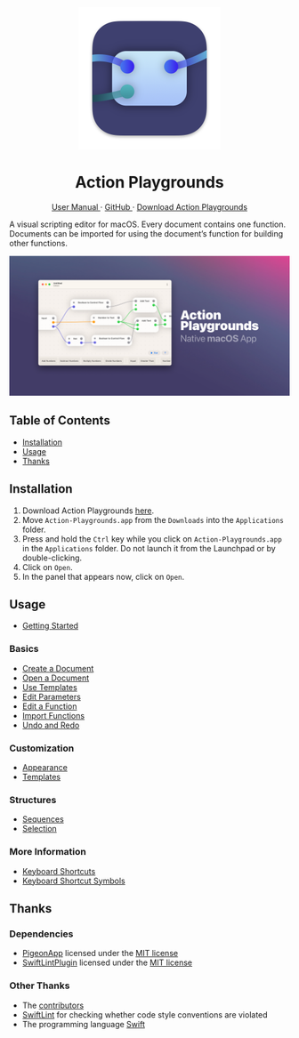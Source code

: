 <p align="center">
  <img width="256" alt="Action Playgrounds App Icon" src="Icons/AppIcon.png">
  <h1 align="center">Action Playgrounds</h1>
</p>

<p align="center">
  <a href="https://david-swift.gitbook.io/action-playgrounds/">
  User Manual
  </a>
  ·
  <a href="https://github.com/david-swift/Action-Playgrounds-macOS">
  GitHub
  </a>
  ·
  <a href="https://github.com/david-swift/Action-Playgrounds-macOS/releases/latest/download/Action-Playgrounds.app.zip">
  Download Action Playgrounds
  </a>
</p>

A visual scripting editor for macOS. Every document contains one function. Documents can be imported for using the document’s function for building other functions.

![GitHub Banner][image-1]

## Table of Contents

- [Installation][1]
- [Usage][2]
- [Thanks][3]

## Installation

1. Download Action Playgrounds [here][4].
2. Move `Action-Playgrounds.app` from the `Downloads` into the `Applications` folder.
3. Press and hold the `Ctrl` key while you click on `Action-Playgrounds.app` in the `Applications` folder. Do not launch it from the Launchpad or by double-clicking.
4. Click on `Open`.
5. In the panel that appears now, click on `Open`.

## Usage

* [Getting Started][5]

### Basics

* [Create a Document][6]
* [Open a Document][7]
* [Use Templates][8]
* [Edit Parameters][9]
* [Edit a Function][10]
* [Import Functions][11]
* [Undo and Redo][12]

### Customization

* [Appearance][13]
* [Templates][14]

### Structures

* [Sequences][15]
* [Selection][16]

### More Information

* [Keyboard Shortcuts][17]
* [Keyboard Shortcut Symbols][18]

## Thanks

### Dependencies
- [PigeonApp][19] licensed under the [MIT license][20]
- [SwiftLintPlugin][21] licensed under the [MIT license][22]

### Other Thanks
- The [contributors][23]
- [SwiftLint][24] for checking whether code style conventions are violated
- The programming language [Swift][25]

[1]:	#Installation
[2]:	#Usage
[3]:	#Thanks
[4]:	https://github.com/david-swift/Action-Playgrounds-macOS/releases/latest/download/Action-Playgrounds.app.zip
[5]:	user-manual/GettingStarted.md
[6]:	user-manual/Basics/CreateDocument.md
[7]:	user-manual/Basics/OpenDocument.md
[8]:	user-manual/Basics/UseTemplates.md
[9]:	user-manual/Basics/EditParameters.md
[10]:	user-manual/Basics/EditFunction.md
[11]:	user-manual/Basics/ImportFunctions.md
[12]:	user-manual/Basics/UndoRedo.md
[13]:	user-manual/Customization/Appearance.md
[14]:	user-manual/Customization/Templates.md
[15]:	user-manual/Structures/Sequences.md
[16]:	user-manual/Structures/Selection.md
[17]:	user-manual/MoreInformation/Shortcuts.md
[18]:	user-manual/MoreInformation/ShortcutSymbols.md
[19]:	https://github.com/david-swift/PigeonApp-macOS
[20]:	https://github.com/david-swift/PigeonApp-macOS/blob/main/LICENSE.md
[21]:	https://github.com/lukepistrol/SwiftLintPlugin
[22]:	https://github.com/lukepistrol/SwiftLintPlugin/blob/main/LICENSE
[23]:	Contributors.md
[24]:	https://github.com/realm/SwiftLint
[25]:	https://github.com/apple/swift

[image-1]:	Icons/GitHubBanner.png